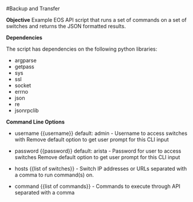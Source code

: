 #Backup and Transfer

**Objective**
Example EOS API script that runs a set of commands on a set of switches and returns the JSON formatted results. 

**Dependencies**

The script has dependencies on the following python libraries:

 - argparse
 - getpass
 - sys
 - ssl
 - socket
 - errno
 - json
 - re
 - jsonrpclib

**Command Line Options**

- username {{username}} default: admin - Username to access switches with
  Remove default option to get user prompt for this CLI input

- password {{password}} default: arista - Password for user to access switches
  Remove default option to get user prompt for this CLI input

- hosts  {{list of switches}} - Switch IP addresses or URLs separated with a comma
  to run command(s) on.

- command {{list of commands}} - Commands to execute through API separated with a comma
